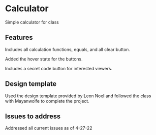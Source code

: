 # Calculator

Simple calculator for class

## Features

Includes all calculation functions, equals, and all clear button.

Added the hover state for the buttons.

Includes a secret code button for interested viewers.

## Design template

Used the design template provided by Leon Noel and followed the class with Mayanwolfe to complete the project.

## Issues to address

Addressed all current issues as of 4-27-22
